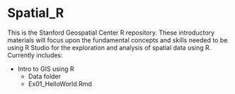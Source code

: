 # Spatial_R
This is the Stanford Geospatial Center R repository. These introductory materials will focus upon the fundamental concepts and skills needed to be using R Studio for the exploration and analysis of spatial data using R. Currently includes: 
* Intro to GIS using R 
   * Data folder 
   * Ex01_HelloWorld.Rmd
